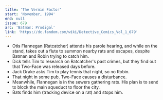 ```yaml
---
title: 'The Vermin Factor'
start: 'November, 1994'
end: null
issue: 679
arc: 'Batman: Prodigal'
link: 'https://dc.fandom.com/wiki/Detective_Comics_Vol_1_679'
---
```


- Otis Flannegan (Ratcatcher) attends his parole hearing, and while on the stand, takes out a flute to summon nearby rats and escapes, despite Batman and Robin trying to catch him.
- Dick tells Tim to research on Ratcatcher's past crimes, but they find out that Two-Face was released days before.
- Jack Drake asks Tim to play tennis that night, so no Robin.
- That night in some pub, Two-Face causes a disturbance.
- Meanwhile, Flannegan is in the sewers gathering rats. His plan is to send to block the main aqueduct to floor the city.
- Bats finds him (tracking device on a rat) and stops him.
